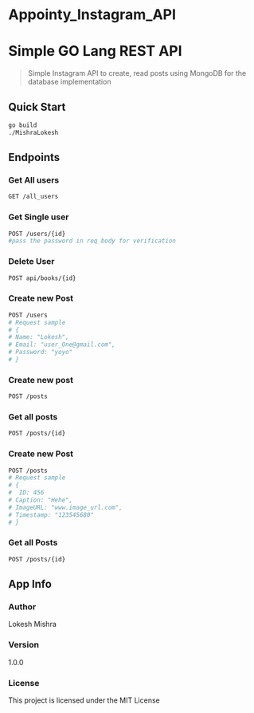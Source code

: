 # Appointy_Instagram_API

# Simple GO Lang REST API

> Simple Instagram API to create, read posts using MongoDB for the database implementation

## Quick Start

```bash
go build
./MishraLokesh
```

## Endpoints

### Get All users

```bash
GET /all_users
```

### Get Single user

```bash
POST /users/{id}
#pass the password in req body for verification
```

### Delete User

```bash
POST api/books/{id}
```

### Create new Post
``` bash
POST /users
# Request sample
# {
# Name: "Lokesh",
# Email: "user_One@gmail.com",
# Password: "yoyo"
# }
```

### Create new post
```bash
POST /posts
```

### Get all posts
```bash
POST /posts/{id}
```

### Create new Post
``` bash
POST /posts
# Request sample
# {
#  ID: 456
# Caption: "Hehe",
# ImageURL: "www.image_url.com",
# Timestamp: "123545680"
# }
```

### Get all Posts
``` bash
POST /posts/{id}

```

## App Info

### Author

Lokesh Mishra

### Version

1.0.0

### License

This project is licensed under the MIT License
```
